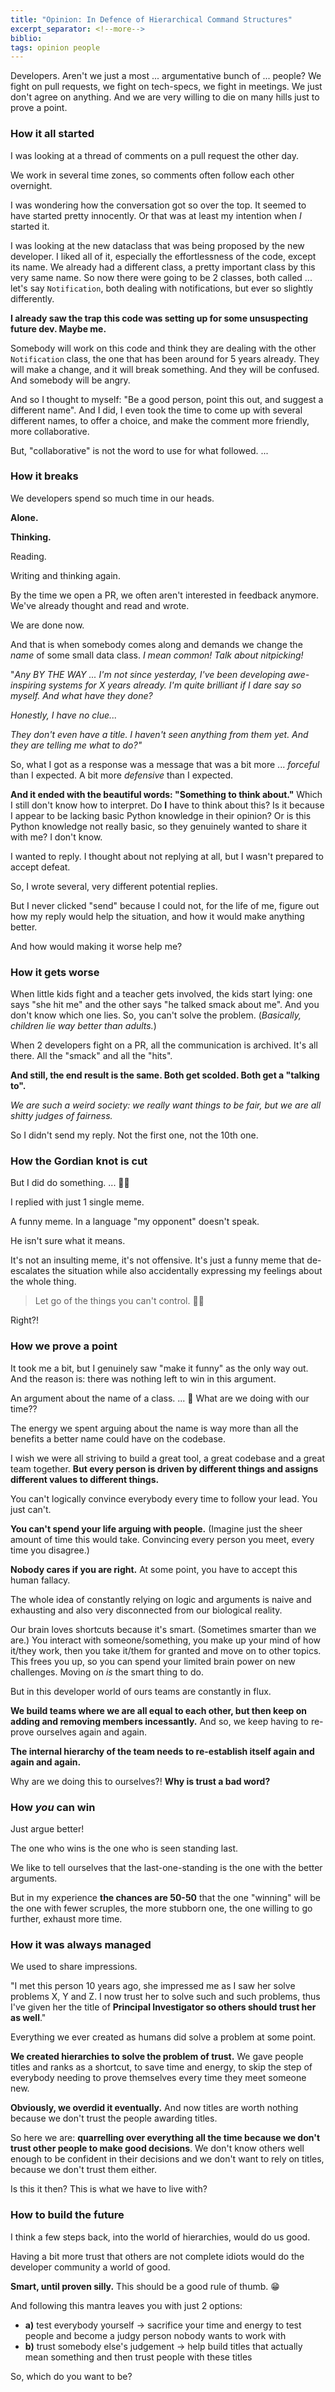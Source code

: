 ```yaml
---
title: "Opinion: In Defence of Hierarchical Command Structures"
excerpt_separator: <!--more-->
biblio:
tags: opinion people 
---
```


Developers. Aren't we just a most ... argumentative bunch of ... people? We fight on pull requests, we fight on tech-specs, we fight in meetings. We just don't agree on anything. And we are very willing to die on many hills just to prove a point.

<!--more-->


### How it all started


I was looking at a thread of comments on a pull request the other day. 

We work in several time zones, so comments often follow each other overnight.    

I was wondering how the conversation got so over the top. It seemed to have started pretty innocently. Or that was at least my intention when _I_ started it.

I was looking at the new dataclass that was being proposed by the new developer. I liked all of it, especially the effortlessness of the code, except its name. We already had a different class, a pretty important class by this very same name. So now there were going to be 2 classes, both called ... let's say `Notification`, both dealing with notifications, but ever so slightly differently.

**I already saw the trap this code was setting up for some unsuspecting future dev. Maybe me.** 

Somebody will work on this code and think they are dealing with the other `Notification` class, the one that has been around for 5 years already. They will make a change, and it will break something. And they will be confused. And somebody will be angry.

And so I thought to myself: "Be a good person, point this out, and suggest a different name". And I did, I even took the time to come up with several different names, to offer a choice, and make the comment more friendly, more collaborative.

But, "collaborative" is not the word to use for what followed. ...


### How it breaks


We developers spend so much time in our heads. 

**Alone.** 

**Thinking.**

Reading.

Writing and thinking again.

By the time we open a PR, we often aren't interested in feedback anymore. We've already thought and read and wrote. 

We are done now. 

And that is when somebody comes along and demands we change the _name_ of some small data class. _I mean common! Talk about nitpicking!_

"_Any BY THE WAY ... I'm not since yesterday, I've been developing awe-inspiring systems for X years already. I'm quite brilliant if I dare say so myself. And what have they done?_

_Honestly, I have no clue..._

_They don't even have a title. I haven't seen anything from them yet. And they are telling me what to do?"_ 

So, what I got as a response was a message that was a bit more ... _forceful_ than I expected. A bit more _defensive_ than I expected. 

**And it ended with the beautiful words: "Something to think about."** Which I still don't know how to interpret. Do **I** have to think about this? Is it because I appear to be lacking basic Python knowledge in their opinion? Or is this Python knowledge not really basic, so they genuinely wanted to share it with me? I don't know.

I wanted to reply. I thought about not replying at all, but I wasn't prepared to accept defeat.

So, I wrote several, very different potential replies. 

But I never clicked "send" because I could not, for the life of me, figure out how my reply would help the situation, and how it would make anything better. 

And how would making it worse help me?


### How it gets worse


When little kids fight and a teacher gets involved, the kids start lying: one says "she hit me" and the other says "he talked smack about me". And you don't know which one lies. So, you can't solve the problem. (_Basically, children lie way better than adults._)

When 2 developers fight on a PR, all the communication is archived. It's all there. All the "smack" and all the "hits".

**And still, the end result is the same. Both get scolded. Both get a "talking to".**

_We are such a weird society: we really want things to be fair, but we are all shitty judges of fairness._

So I didn't send my reply. Not the first one, not the 10th one. 


### How the Gordian knot is cut


But I did do something. ... 🥁😏

I replied with just 1 single meme. 

A funny meme. In a language "my opponent" doesn't speak.

He isn't sure what it means. 

It's not an insulting meme, it's not offensive. It's just a funny meme that de-escalates the situation while also accidentally expressing my feelings about the whole thing.

> Let go of the things you can't control. 🤷‍♀️

Right?!


### How we prove a point


It took me a bit, but I genuinely saw "make it funny" as the only way out. And the reason is: there was nothing left to win in this argument.

An argument about the name of a class. ... 🤦 What are we doing with our time??

The energy we spent arguing about the name is way more than all the benefits a better name could have on the codebase.

I wish we were all striving to build a great tool, a great codebase and a great team together. **But every person is driven by different things and assigns different values to different things.**

You can't logically convince everybody every time to follow your lead. You just can't.

**You can't spend your life arguing with people.** (Imagine just the sheer amount of time this would take. Convincing every person you meet, every time you disagree.)

**Nobody cares if you are right.** At some point, you have to accept this human fallacy.

The whole idea of constantly relying on logic and arguments is naive and exhausting and also very disconnected from our biological reality.

Our brain loves shortcuts because it's smart. (Sometimes smarter than we are.) You interact with someone/something, you make up your mind of how it/they work, then you take it/them for granted and move on to other topics. This frees you up, so you can spend your limited brain power on new challenges. Moving on _is_ the smart thing to do.

But in this developer world of ours teams are constantly in flux. 

**We build teams where we are all equal to each other, but then keep on adding and removing members incessantly.** And so, we keep having to re-prove ourselves again and again. 

**The internal hierarchy of the team needs to re-establish itself again and again and again.** 

Why are we doing this to ourselves?! **Why is trust a bad word?**


### How _you_ can win


Just argue better!

The one who wins is the one who is seen standing last.

We like to tell ourselves that the last-one-standing is the one with the better arguments. 

But in my experience **the chances are 50-50** that the one "winning" will be the one with fewer scruples, the more stubborn one, the one willing to go further, exhaust more time.


### How it was always managed


We used to share impressions. 

"I met this person 10 years ago, she impressed me as I saw her solve problems X, Y and Z. I now trust her to solve such and such problems, thus I've given her the title of **Principal Investigator so others should trust her as well**."

Everything we ever created as humans did solve a problem at some point.

**We created hierarchies to solve the problem of trust.** We gave people titles and ranks as a shortcut, to save time and energy, to skip the step of everybody needing to prove themselves every time they meet someone new.

**Obviously, we overdid it eventually.** And now titles are worth nothing because we don't trust the people awarding titles.

So here we are: **quarrelling over everything all the time because we don't trust other people to make good decisions**. We don't know others well enough to be confident in their decisions and we don't want to rely on titles, because we don't trust them either. 

Is this it then? This is what we have to live with?


### How to build the future


I think a few steps back, into the world of hierarchies, would do us good.

Having a bit more trust that others are not complete idiots would do the developer community a world of good.

**Smart, until proven silly.** This should be a good rule of thumb. 😁

And following this mantra leaves you with just 2 options:
- **a)** test everybody yourself -> sacrifice your time and energy to test people and become a judgy person nobody wants to work with
- **b)** trust somebody else's judgement -> help build titles that actually mean something and then trust people with these titles

So, which do you want to be?

